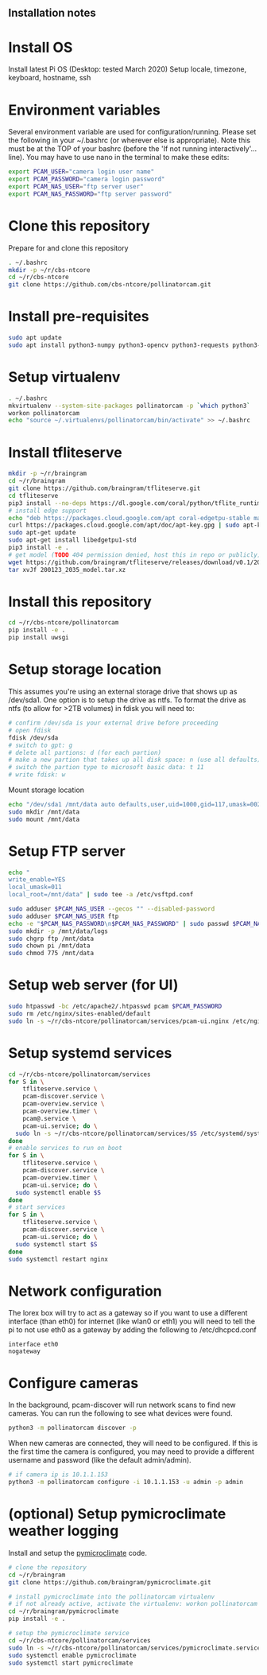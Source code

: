 Installation notes
-----

# Install OS

Install latest Pi OS (Desktop: tested March 2020)
Setup locale, timezone, keyboard, hostname, ssh

# Environment variables

Several environment variable are used for configuration/running. Please set
the following in your ~/.bashrc (or wherever else is appropriate). Note this
must be at the TOP of your bashrc (before the 'If not running interactively'... line).
You may have to use nano in the terminal to make these edits:

```bash
export PCAM_USER="camera login user name"
export PCAM_PASSWORD="camera login password"
export PCAM_NAS_USER="ftp server user"
export PCAM_NAS_PASSWORD="ftp server password"
```

# Clone this repository

Prepare for and clone this repository
```bash
. ~/.bashrc
mkdir -p ~/r/cbs-ntcore
cd ~/r/cbs-ntcore
git clone https://github.com/cbs-ntcore/pollinatorcam.git
```

# Install pre-requisites

```bash
sudo apt update
sudo apt install python3-numpy python3-opencv python3-requests python3-flask python3-systemd nginx-full vsftpd virtualenvwrapper apache2-utils python3-gst-1.0 gstreamer1.0-tools nmap
```

# Setup virtualenv

```bash
. ~/.bashrc
mkvirtualenv --system-site-packages pollinatorcam -p `which python3`
workon pollinatorcam
echo "source ~/.virtualenvs/pollinatorcam/bin/activate" >> ~/.bashrc
```

# Install tfliteserve

```bash
mkdir -p ~/r/braingram
cd ~/r/braingram
git clone https://github.com/braingram/tfliteserve.git
cd tfliteserve
pip3 install --no-deps https://dl.google.com/coral/python/tflite_runtime-2.1.0.post1-cp37-cp37m-linux_armv7l.whl
# install edge support
echo "deb https://packages.cloud.google.com/apt coral-edgetpu-stable main" | sudo tee /etc/apt/sources.list.d/coral-edgetpu.list
curl https://packages.cloud.google.com/apt/doc/apt-key.gpg | sudo apt-key add -
sudo apt-get update
sudo apt-get install libedgetpu1-std
pip3 install -e .
# get model (TODO 404 permission denied, host this in repo or publicly)
wget https://github.com/braingram/tfliteserve/releases/download/v0.1/200123_2035_model.tar.xz
tar xvJf 200123_2035_model.tar.xz
```

# Install this repository

```bash
cd ~/r/cbs-ntcore/pollinatorcam
pip install -e .
pip install uwsgi
```

# Setup storage location

This assumes you're using an external storage drive that shows up as /dev/sda1. One option is to setup the drive as ntfs.
To format the drive as ntfs (to allow for >2TB volumes) in fdisk you will need to:
```bash
# confirm /dev/sda is your external drive before proceeding
# open fdisk
fdisk /dev/sda
# switch to gpt: g
# delete all partions: d (for each partion)
# make a new partion that takes up all disk space: n (use all defaults)
# switch the partion type to microsoft basic data: t 11
# write fdisk: w
```

Mount storage location

```bash
echo "/dev/sda1 /mnt/data auto defaults,user,uid=1000,gid=117,umask=002  0 0" | sudo tee -a /etc/fstab
sudo mkdir /mnt/data
sudo mount /mnt/data
```

# Setup FTP server

```bash
echo "
write_enable=YES
local_umask=011
local_root=/mnt/data" | sudo tee -a /etc/vsftpd.conf

sudo adduser $PCAM_NAS_USER --gecos "" --disabled-password
sudo adduser $PCAM_NAS_USER ftp
echo -e "$PCAM_NAS_PASSWORD\n$PCAM_NAS_PASSWORD" | sudo passwd $PCAM_NAS_USER
sudo mkdir -p /mnt/data/logs
sudo chgrp ftp /mnt/data
sudo chown pi /mnt/data
sudo chmod 775 /mnt/data
```

# Setup web server (for UI)

```bash
sudo htpasswd -bc /etc/apache2/.htpasswd pcam $PCAM_PASSWORD
sudo rm /etc/nginx/sites-enabled/default
sudo ln -s ~/r/cbs-ntcore/pollinatorcam/services/pcam-ui.nginx /etc/nginx/sites-enabled/
```

# Setup systemd services

```bash
cd ~/r/cbs-ntcore/pollinatorcam/services
for S in \
    tfliteserve.service \
    pcam-discover.service \
    pcam-overview.service \
    pcam-overview.timer \
    pcam@.service \
    pcam-ui.service; do \
  sudo ln -s ~/r/cbs-ntcore/pollinatorcam/services/$S /etc/systemd/system/$S
done
# enable services to run on boot
for S in \
    tfliteserve.service \
    pcam-discover.service \
    pcam-overview.timer \
    pcam-ui.service; do \
  sudo systemctl enable $S
done
# start services
for S in \
    tfliteserve.service \
    pcam-discover.service \
    pcam-ui.service; do \
  sudo systemctl start $S
done
sudo systemctl restart nginx
```

# Network configuration

The lorex box will try to act as a gateway so if you want to use a different
interface (than eth0) for internet (like wlan0 or eth1) you will need to tell
the pi to not use eth0 as a gateway by adding the following to /etc/dhcpcd.conf

```
interface eth0
nogateway
```

# Configure cameras

In the background, pcam-discover will run network scans to find new cameras.
You can run the following to see what devices were found.

```bash
python3 -m pollinatorcam discover -p
```

When new cameras are connected, they will need to be configured. If this is
the first time the camera is configured, you may need to provide a different
username and password (like the default admin/admin).

```bash
# if camera ip is 10.1.1.153
python3 -m pollinatorcam configure -i 10.1.1.153 -u admin -p admin
```

# (optional) Setup pymicroclimate weather logging

Install and setup the [pymicroclimate](https://github.com/braingram/pymicroclimate) code.

```bash
# clone the repository
cd ~/r/braingram
git clone https://github.com/braingram/pymicroclimate.git

# install pymicroclimate into the pollinatorcam virtualenv
# if not already active, activate the virtualenv: workon pollinatorcam
cd ~/r/braingram/pymicroclimate
pip install -e .

# setup the pymicroclimate service
cd ~/r/cbs-ntcore/pollinatorcam/services
sudo ln -s ~/r/cbs-ntcore/pollinatorcam/services/pymicroclimate.service /etc/systemd/system/pymicroclimate.service
sudo systemctl enable pymicroclimate
sudo systemctl start pymicroclimate
```
